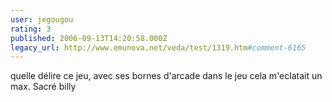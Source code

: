 ```yaml
---
user: jegougou
rating: 3
published: 2006-09-13T14:20:58.000Z
legacy_url: http://www.emunova.net/veda/test/1319.htm#comment-6165
---
```

quelle délire ce jeu, avec ses bornes d'arcade dans le jeu cela m'eclatait un max.
Sacré billy